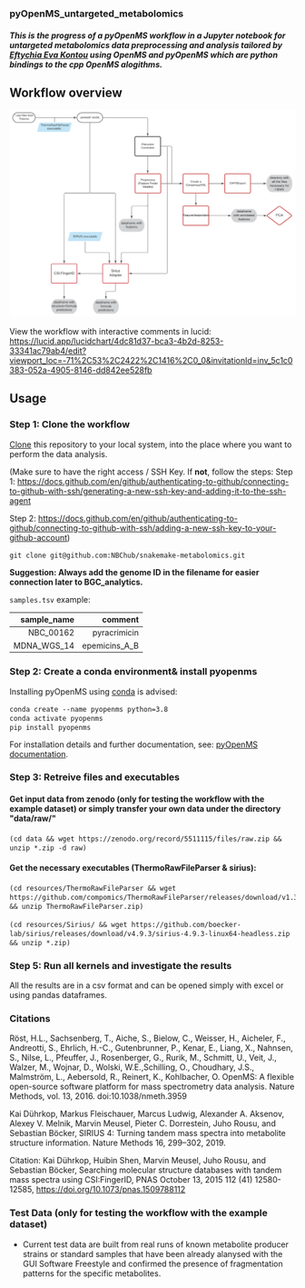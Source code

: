 ### pyOpenMS_untargeted_metabolomics

##### This is the progress of a pyOpenMS workflow in a Jupyter notebook for untargeted metabolomics data preprocessing and analysis tailored by [Eftychia Eva Kontou](https://github.com/eeko-kon) using OpenMS and pyOpenMS which are python bindings to the cpp OpenMS alogithms.  

## Workflow overview
![dag](/images/pyOpenMS_workflow.svg)

View the workflow with interactive comments in lucid: https://lucid.app/lucidchart/4dc81d37-bca3-4b2d-8253-33341ac79ab4/edit?viewport_loc=-71%2C53%2C2422%2C1416%2C0_0&invitationId=inv_5c1c0383-052a-4905-8146-dd842ee528fb 

## Usage
### Step 1: Clone the workflow

[Clone](https://help.github.com/en/articles/cloning-a-repository) this repository to your local system, into the place where you want to perform the data analysis.

(Make sure to have the right access / SSH Key. If **not**, follow the steps:
Step 1: https://docs.github.com/en/github/authenticating-to-github/connecting-to-github-with-ssh/generating-a-new-ssh-key-and-adding-it-to-the-ssh-agent

Step 2: https://docs.github.com/en/github/authenticating-to-github/connecting-to-github-with-ssh/adding-a-new-ssh-key-to-your-github-account)


    git clone git@github.com:NBChub/snakemake-metabolomics.git


**Suggestion: Always add the genome ID in the filename for easier connection later to BGC_analytics.**

`samples.tsv` example:

|  sample_name |       comment                |
|-------------:|-----------------------------:|
| NBC_00162    | pyracrimicin                 |
| MDNA_WGS_14  | epemicins_A_B                |


### Step 2: Create a conda environment& install pyopenms

Installing pyOpenMS using [conda](https://github.com/conda) is advised:

    conda create --name pyopenms python=3.8
    conda activate pyopenms
    pip install pyopenms

For installation details and further documentation, see: [pyOpenMS documentation](https://pyopenms.readthedocs.io/en/latest/).

### Step 3: Retreive files and executables

#### Get input data from zenodo (only for testing the workflow with the example dataset) or simply transfer your own data under the directory "data/raw/"

    (cd data && wget https://zenodo.org/record/5511115/files/raw.zip && unzip *.zip -d raw)

#### Get the necessary executables (ThermoRawFileParser & sirius):
    
    (cd resources/ThermoRawFileParser && wget https://github.com/compomics/ThermoRawFileParser/releases/download/v1.3.4/ThermoRawFileParser.zip && unzip ThermoRawFileParser.zip)
    
    (cd resources/Sirius/ && wget https://github.com/boecker-lab/sirius/releases/download/v4.9.3/sirius-4.9.3-linux64-headless.zip  && unzip *.zip)

### Step 5: Run all kernels and investigate the results
All the results are in a csv format and can be opened simply with excel or using pandas dataframes. 


### Citations

Röst, H.L., Sachsenberg, T., Aiche, S., Bielow, C., Weisser, H., Aicheler, F., Andreotti, S., Ehrlich, H.-C., Gutenbrunner, P., Kenar, E., Liang, X., Nahnsen, S., Nilse, L., Pfeuffer, J., Rosenberger, G., Rurik, M., Schmitt, U., Veit, J., Walzer, M., Wojnar, D., Wolski, W.E.,Schilling, O., Choudhary, J.S., Malmström, L., Aebersold, R., Reinert, K., Kohlbacher, O. OpenMS: A flexible open-source software platform for mass spectrometry data analysis. Nature Methods, vol. 13, 2016. doi:10.1038/nmeth.3959

Kai Dührkop, Markus Fleischauer, Marcus Ludwig, Alexander A. Aksenov, Alexey V. Melnik, Marvin Meusel, Pieter C. Dorrestein, Juho Rousu, and Sebastian Böcker, SIRIUS 4: Turning tandem mass spectra into metabolite structure information. Nature Methods 16, 299–302, 2019.

Citation: Kai Dührkop, Huibin Shen, Marvin Meusel, Juho Rousu, and Sebastian Böcker, Searching molecular structure databases with tandem mass spectra using CSI:FingerID, PNAS October 13, 2015 112 (41) 12580-12585, https://doi.org/10.1073/pnas.1509788112


### Test Data (only for testing the workflow with the example dataset)
* Current test data are built from real runs of known metabolite producer strains or standard samples that have been already alanysed with the GUI Software Freestyle and confirmed the presence of fragmentation patterns for the specific metabolites.


